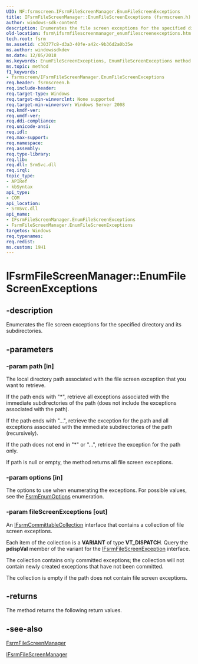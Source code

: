 ```yaml
---
UID: NF:fsrmscreen.IFsrmFileScreenManager.EnumFileScreenExceptions
title: IFsrmFileScreenManager::EnumFileScreenExceptions (fsrmscreen.h)
author: windows-sdk-content
description: Enumerates the file screen exceptions for the specified directory and its subdirectories.
old-location: fsrm\ifsrmfilescreenmanager_enumfilescreenexceptions.htm
tech.root: fsrm
ms.assetid: c30377c8-d3a3-40fe-a42c-9b36d2a0b35e
ms.author: windowssdkdev
ms.date: 12/05/2018
ms.keywords: EnumFileScreenExceptions, EnumFileScreenExceptions method [File Server Resource Manager], EnumFileScreenExceptions method [File Server Resource Manager],FsrmFileScreenManager class, EnumFileScreenExceptions method [File Server Resource Manager],IFsrmFileScreenManager interface, FsrmFileScreenManager class [File Server Resource Manager],EnumFileScreenExceptions method, IFsrmFileScreenManager interface [File Server Resource Manager],EnumFileScreenExceptions method, IFsrmFileScreenManager.EnumFileScreenExceptions, IFsrmFileScreenManager::EnumFileScreenExceptions, fs.ifsrmfilescreenmanager_enumfilescreenexceptions, fsrm.ifsrmfilescreenmanager_enumfilescreenexceptions, fsrmscreen/IFsrmFileScreenManager::EnumFileScreenExceptions
ms.topic: method
f1_keywords:
- fsrmscreen/IFsrmFileScreenManager.EnumFileScreenExceptions
req.header: fsrmscreen.h
req.include-header: 
req.target-type: Windows
req.target-min-winverclnt: None supported
req.target-min-winversvr: Windows Server 2008
req.kmdf-ver: 
req.umdf-ver: 
req.ddi-compliance: 
req.unicode-ansi: 
req.idl: 
req.max-support: 
req.namespace: 
req.assembly: 
req.type-library: 
req.lib: 
req.dll: SrmSvc.dll
req.irql: 
topic_type:
- APIRef
- kbSyntax
api_type:
- COM
api_location:
- SrmSvc.dll
api_name:
- IFsrmFileScreenManager.EnumFileScreenExceptions
- FsrmFileScreenManager.EnumFileScreenExceptions
targetos: Windows
req.typenames: 
req.redist: 
ms.custom: 19H1
---
```


# IFsrmFileScreenManager::EnumFileScreenExceptions


## -description


Enumerates the file screen exceptions for the specified directory and its subdirectories.


## -parameters




### -param path [in]

The local directory path associated with the file screen exception that you want to retrieve.

If the path ends with "\*", retrieve all exceptions associated with the immediate subdirectories of the path (does not include the exceptions associated with the path).

If the path ends with "\...", retrieve the exception for the path and all exceptions associated with the immediate subdirectories of the path (recursively).

If the path does not end in "\*" or "\...", retrieve the exception for the path only.

If path is null or empty, the method returns all file screen exceptions.


### -param options [in]

The options to use when enumerating the exceptions. For possible values, see the <a href="https://docs.microsoft.com/windows/desktop/api/fsrmenums/ne-fsrmenums-fsrmenumoptions">FsrmEnumOptions</a> enumeration.


### -param fileScreenExceptions [out]

An <a href="https://docs.microsoft.com/previous-versions/windows/desktop/api/fsrm/nn-fsrm-ifsrmcommittablecollection">IFsrmCommittableCollection</a> interface that contains a collection of file screen exceptions.

Each item of the collection is a <b>VARIANT</b> of type <b>VT_DISPATCH</b>. Query the <b>pdispVal</b> member of the variant for the <a href="https://docs.microsoft.com/previous-versions/windows/desktop/api/fsrmscreen/nn-fsrmscreen-ifsrmfilescreenexception">IFsrmFileScreenException</a> interface.

The collection contains only committed exceptions; the collection will not contain newly created exceptions that have not been committed.

The collection is empty if the path does not contain file screen exceptions.


## -returns



The method returns the following return values.




## -see-also




<a href="https://docs.microsoft.com/previous-versions/windows/desktop/fsrm/fsrmfilescreenmanager">FsrmFileScreenManager</a>



<a href="https://docs.microsoft.com/previous-versions/windows/desktop/api/fsrmscreen/nn-fsrmscreen-ifsrmfilescreenmanager">IFsrmFileScreenManager</a>
 

 

